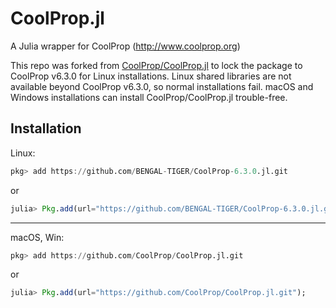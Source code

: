 

# CoolProp.jl
A Julia wrapper for CoolProp (http://www.coolprop.org)

This repo was forked from [CoolProp/CoolProp.jl](https://github.com/CoolProp/CoolProp.jl) to lock the package to CoolProp v6.3.0 for Linux installations. Linux shared libraries are not available beyond CoolProp v6.3.0, so normal installations fail. macOS and Windows installations can install CoolProp/CoolProp.jl trouble-free.

## Installation

Linux:

```julia
pkg> add https://github.com/BENGAL-TIGER/CoolProp-6.3.0.jl.git
```

or

```julia
julia> Pkg.add(url="https://github.com/BENGAL-TIGER/CoolProp-6.3.0.jl.git");
```

----
    
macOS, Win:

```julia
pkg> add https://github.com/CoolProp/CoolProp.jl.git
```

or

```julia
julia> Pkg.add(url="https://github.com/CoolProp/CoolProp.jl.git");
```

